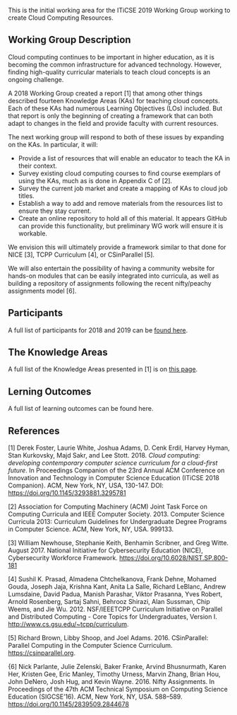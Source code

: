 This is the initial working area for the ITiCSE 2019 Working Group working to
create Cloud Computing Resources.

##  Working Group Description

Cloud computing continues to be important in higher education, as it is becoming the common infrastructure for advanced technology. However, finding high-quality curricular materials to teach cloud concepts is an ongoing challenge.

A 2018 Working
Group created a report [1] that among other things described fourteen Knowledge Areas (KAs) for teaching cloud concepts. Each of these KAs had numerous Learning Objectives (LOs) included.
But that report is only the beginning of creating a framework that can both adapt to changes in the field and provide faculty with current resources.

The next working group will respond to both of these issues by expanding on the KAs.  In particular, it will:

* Provide a list of resources that will enable an educator to teach the KA in their context.
* Survey existing cloud computing courses to find course exemplars of using the KAs, much as is done in Appendix C of [2].
* Survey the current job market and create a mapping of KAs to cloud job titles.
* Establish a way to add and remove materials from the resources list to ensure they stay current.
* Create an online repository to hold all of this material. It appears GitHub can provide this functionality, but preliminary WG work will ensure it is workable.

We envision this will ultimately provide a framework similar to that done for NICE [3], TCPP Curriculum [4], or CSinParallel [5].

We will also entertain the possibility of having a community website for
hands-on modules that can be easily integrated into curricula, as well as
building a repository of assignments following the recent nifty/peachy
assignments model [6].

## Participants
A full list of participants for 2018 and 2019 can be [found here](participants.md).

## The Knowledge Areas

A full list of the Knowledge Areas presented in [1] is on [this page](KUs.md).

## Lerning Outcomes

A full list of learning outcomes can be found here.


## References

[1] Derek Foster, Laurie White, Joshua Adams, D. Cenk Erdil, Harvey Hyman, Stan Kurkovsky, Majd Sakr, and Lee Stott. 2018. _Cloud computing: developing contemporary computer science curriculum for a cloud-first future_. In Proceedings Companion of the 23rd Annual ACM Conference on Innovation and Technology in Computer Science Education (ITiCSE 2018 Companion). ACM, New York, NY, USA, 130-147. DOI: https://doi.org/10.1145/3293881.3295781


[2] Association for Computing Machinery (ACM) Joint Task Force on Computing Curricula and IEEE Computer Society. 2013. Computer Science Curricula 2013: Curriculum Guidelines for Undergraduate Degree Programs in Computer Science. ACM,
New York, NY, USA. 999133.

[3] William Newhouse, Stephanie Keith, Benhamin Scribner, and Greg Witte. August 2017. National Initiative for Cybersecurity Education (NICE), Cybersecurity
Workforce Framework. https://doi.org/10.6028/NIST.SP.800-181

[4] Sushil K. Prasad, Almadena Chtchelkanova, Frank Dehne, Mohamed Gouda, Joseph
Jaja, Krishna Kant, Anita La Salle, Richard LeBlanc, Andrew Lumsdaine, David
Padua, Manish Parashar, Viktor Prasanna, Yves Robert, Arnold Rosenberg, Sartaj
Sahni, Behrooz Shirazi, Alan Sussman, Chip Weems, and Jie Wu. 2012. NSF/IEEETCPP Curriculum Initiative on Parallel and Distributed Computing - Core Topics
for Undergraduates, Version I. http://www.cs.gsu.edu/~tcpp/curriculum.


[5] Richard Brown, Libby Shoop, and Joel Adams. 2016. CSinParallel: Parallel Computing in the Computer Science Curriculum. https://csinparallel.org.

{6] Nick Parlante, Julie Zelenski, Baker Franke, Arvind Bhusnurmath, Karen Her,
Kristen Gee, Eric Manley, Timothy Urness, Marvin Zhang, Brian Hou, John DeNero,
Josh Hug, and Kevin Wayne. 2016. Nifty Assignments. In Proceedings of the 47th
ACM Technical Symposium on Computing Science Education (SIGCSE’16). ACM,
New York, NY, USA. 588–589. https://doi.org/10.1145/2839509.2844678





